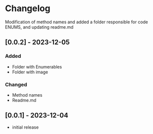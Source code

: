 # Changelog

Modification of method names and added a folder responsible for code ENUMS, and updating readme.md


## [0.0.2] - 2023-12-05

### Added

- Folder with Enumerables
- Folder with image

### Changed

- Method names
- Readme.md


## [0.0.1] - 2023-12-04

- initial release

<!-- Links -->
[keep a changelog]: https://keepachangelog.com/en/1.0.0/
[semantic versioning]: https://semver.org/spec/v2.0.0.html

<!-- Versions -->
